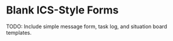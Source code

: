 # Blank ICS-Style Forms

TODO: Include simple message form, task log, and situation board templates.

